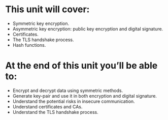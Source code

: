 # This unit will cover:
- Symmetric key encryption.
- Asymmetric key encryption: public key encryption and digital signature.
- Certificates.
- The TLS handshake process.
- Hash functions.

# At the end of this unit you’ll be able to:
- Encrypt and decrypt data using symmetric methods.
- Generate key-pair and use it in both encryption and digital signature.
- Understand the potential risks in insecure communication.
- Understand certificates and CAs.
- Understand the TLS handshake process.